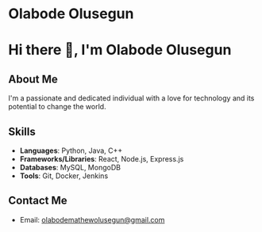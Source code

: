 # Olabode Olusegun

# Hi there 👋, I'm Olabode Olusegun

## About Me
I'm a passionate and dedicated individual with a love for technology and its potential to change the world.

## Skills
- **Languages**: Python, Java, C++
- **Frameworks/Libraries**: React, Node.js, Express.js
- **Databases**: MySQL, MongoDB
- **Tools**: Git, Docker, Jenkins


## Contact Me
- Email: olabodemathewolusegun@gmail.com

